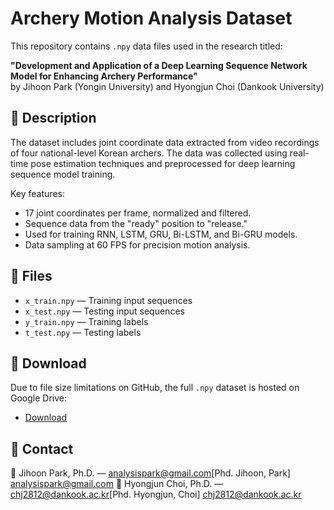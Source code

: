 # Archery Motion Analysis Dataset

This repository contains `.npy` data files used in the research titled:

**"Development and Application of a Deep Learning Sequence Network Model for Enhancing Archery Performance"**  
by Jihoon Park (Yongin University) and Hyongjun Choi (Dankook University)

## 📘 Description

The dataset includes joint coordinate data extracted from video recordings of four national-level Korean archers. The data was collected using real-time pose estimation techniques and preprocessed for deep learning sequence model training.

Key features:
- 17 joint coordinates per frame, normalized and filtered.
- Sequence data from the "ready" position to "release."
- Used for training RNN, LSTM, GRU, Bi-LSTM, and Bi-GRU models.
- Data sampling at 60 FPS for precision motion analysis.

## 📂 Files

- `x_train.npy` — Training input sequences  
- `x_test.npy` — Testing input sequences  
- `y_train.npy` — Training labels  
- `t_test.npy` — Testing labels

## 🔗 Download

Due to file size limitations on GitHub, the full `.npy` dataset is hosted on Google Drive:  
- [Download](https://drive.google.com/drive/folders/1Rt0ASiSedD3RojwNbAEalCEy1VBrK6Eu?usp=drive_link)  


## 📧 Contact

📨 Jihoon Park,   Ph.D. — [analysispark@gmail.com](mailto:analysispark@gmail.com)[Phd. Jihoon, Park] analysispark@gmail.com
📨 Hyongjun Choi, Ph.D. — [chj2812@dankook.ac.kr](mailto:chj2812@dankook.ac.kr)[Phd. Hyongjun, Choi] chj2812@dankook.ac.kr
